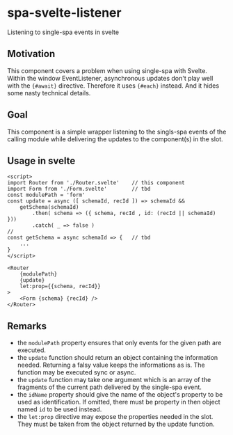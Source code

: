 # spa-svelte-listener
Listening to single-spa events in svelte

Motivation
----------
This component covers a problem when using single-spa with Svelte.
Within the window EventListener, asynchronous updates don't play well
with the `{#await}` directive. Therefore it uses `{#each}` instead.
And it hides some nasty technical details.

Goal
----
This component is a simple wrapper listening to the singls-spa events of
the calling module while delivering the updates to the component(s)
in the slot.

Usage in svelte
---------------
```
<script>
import Router from './Router.svelte'    // this component
import Form from './Form.svelte'        // tbd
const modulePath = 'form'
const update = async ([ schemaId, recId ]) => schemaId &&
    getSchema(schemaId)
        .then( schema => ({ schema, recId , id: (recId || schemaId) }))
        .catch( _ => false )
//
const getSchema = async schemaId => {   // tbd
    ...
}
</script>

<Router
    {modulePath}
    {update}
    let:prop={{schema, recId}}
>
    <Form {schema} {recId} />
</Router>
```

Remarks
-------
- the `modulePath` property ensures that only events for the given path
  are executed.
- the `update` function should return an object containing the information
  needed. Returning a falsy value keeps the informations as is.
  The function may be executed sync or async.
- the `update` function may take one argument which is an array of the
  fragments of the current path delivered by the single-spa event.
- the `idName` property should give the name of the object's property to
  be used as identification. If omitted, there must be property in then
  object named `id` to be used instead.
- the `let:prop` directive may expose the properties needed in the slot.
  They must be taken from the object returned by the update function.

